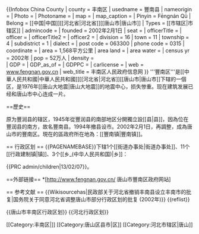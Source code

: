 {{Infobox China County
| county = 丰南区
| usedname = 豐南县
| nameorigin = 
| Photo = 
| Photoname = 
| map = 
| map_caption = 
| Pinyin = Fēngnán Qū
| Belong = [[中国|中国]][[河北省|河北省]][[唐山市|唐山市]]
| Types = [[市辖区|市辖区]]
| admincode = 
| founded = 2002年2月1日
| seat = 
| officerTitle = 
| officer = 
| officerTitle2 = 
| officer2 = 
| division = 16
| town = 11
| township = 4
| subdistrict = 1
| dialect = 
| post code = 063300
| phone code = 0315
| coordinate = 
| area = 1,568平方公里
| area land = 
| area water = 
| census yr = 2002年
| pop = 52万人
| density =  
| GDP = 
| GDP_as_of = 
| GDPPC = 
| carlicense = 
| web = www.fengnan.gov.cn
| web_title = 丰南区人民政府信息网
}}
'''豐南区'''是[[中華人民共和國|中華人民共和國]][[河北省|河北省]][[唐山市|唐山市]]下辖的一個区，是1976年[[唐山大地震|唐山大地震]]的地震中心，损失惨重。现在建筑发展已经和唐山市中心连成一片。

==歷史==

原为豐润县的辖区，1945年從豐润县的南部地区分開獨立設[[县|县]]，因為位在豐润县的南方，故名豐南县。1994年撤县设市。2002年2月1日，再調整，成為唐山市的豐南区。現在的區政府所在地為：[[豐南镇|豐南镇]]。

== 行政区划 ==
{{PAGENAMEBASE}}下辖1个[[街道办事处|街道办事处]]、11个[[行政建制镇|镇]]、3个[[乡_(中华人民共和国)|乡]]：

{{PRC admin/children|13/02/07}}。

==外部链接==
*[http://www.fengnan.gov.cn/ 唐山市豐南区政府网站]

== 参考文献 ==
{{Wikisourcehas|民政部关于河北省撤销丰南县设立丰南市的批复|国务院关于同意河北省调整唐山市部分行政区划的批复 (2002年)}}
{{reflist}}

{{唐山市丰南区行政区划}}
{{河北行政区划}}

[[Category:丰南区|]]
[[Category:唐山区县市|区]]
[[Category:河北市辖区|唐山]]